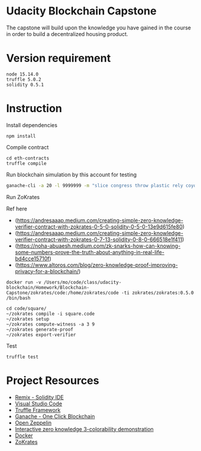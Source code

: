 # Udacity Blockchain Capstone

The capstone will build upon the knowledge you have gained in the course in order to build a decentralized housing product. 

# Version requirement
```
node 15.14.0
truffle 5.0.2
solidity 0.5.1
```

# Instruction

Install dependencies
```
npm install
```

Compile contract
```
cd eth-contracts
truffle compile
```

Run blockchain simulation by this account for testing
```bash
ganache-cli -a 20 -l 9999999 -m "slice congress throw plastic rely coyote margin myself together manage romance actress"
```

Run ZoKrates

Ref here

* (https://andresaaap.medium.com/creating-simple-zero-knowledge-verifier-contract-with-zokrates-0-5-0-solidity-0-5-0-13e9d615fe80)
* (https://andresaaap.medium.com/creating-simple-zero-knowledge-verifier-contract-with-zokrates-0-7-13-solidity-0-8-0-666518e1f411)
* (https://noha-abuaesh.medium.com/zk-snarks-how-can-knowing-some-numbers-prove-the-truth-about-anything-in-real-life-bd4cce15710f)
* (https://www.altoros.com/blog/zero-knowledge-proof-improving-privacy-for-a-blockchain/)

```
docker run -v /Users/mo/code/class/udacity-blockchain/Homework/Blockchain-Capstone/zokrates/code:/home/zokrates/code -ti zokrates/zokrates:0.5.0 /bin/bash
```

```
cd code/square/
~/zokrates compile -i square.code
~/zokrates setup
~/zokrates compute-witness -a 3 9
~/zokrates generate-proof
~/zokrates export-verifier
```

Test
```
truffle test
```



# Project Resources

* [Remix - Solidity IDE](https://remix.ethereum.org/)
* [Visual Studio Code](https://code.visualstudio.com/)
* [Truffle Framework](https://truffleframework.com/)
* [Ganache - One Click Blockchain](https://truffleframework.com/ganache)
* [Open Zeppelin ](https://openzeppelin.org/)
* [Interactive zero knowledge 3-colorability demonstration](http://web.mit.edu/~ezyang/Public/graph/svg.html)
* [Docker](https://docs.docker.com/install/)
* [ZoKrates](https://github.com/Zokrates/ZoKrates)
